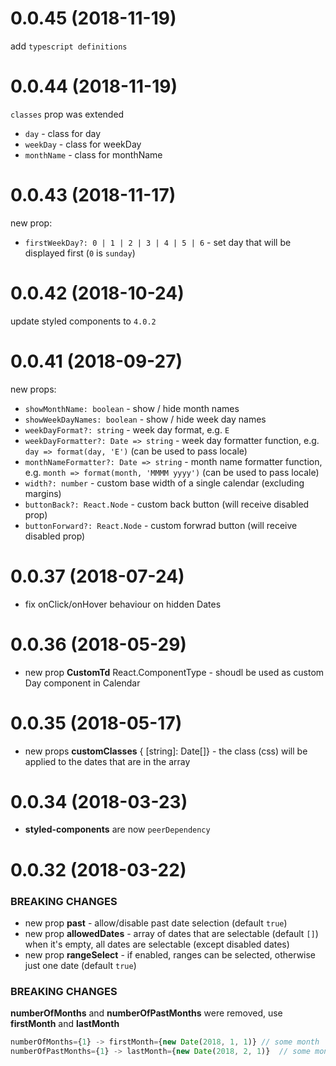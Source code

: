 # 0.0.45 (2018-11-19)

add `typescript definitions`

# 0.0.44 (2018-11-19)

`classes` prop was extended

- `day` - class for day
- `weekDay` - class for weekDay
- `monthName` - class for monthName

# 0.0.43 (2018-11-17)

new prop:

- `firstWeekDay?: 0 | 1 | 2 | 3 | 4 | 5 | 6` - set day that will be displayed first (`0` is `sunday`)

# 0.0.42 (2018-10-24)

update styled components to `4.0.2`

# 0.0.41 (2018-09-27)

new props:

- `showMonthName: boolean` - show / hide month names
- `showWeekDayNames: boolean` - show / hide week day names
- `weekDayFormat?: string` - week day format, e.g. `E`
- `weekDayFormatter?: Date => string` - week day formatter function, e.g. `day => format(day, 'E')` (can be used to pass locale)
- `monthNameFormatter?: Date => string` - month name formatter function, e.g. `month => format(month, 'MMMM yyyy')` (can be used to pass locale)
- `width?: number` - custom base width of a single calendar (excluding margins)
- `buttonBack?: React.Node` - custom back button (will receive disabled prop)
- `buttonForward?: React.Node` - custom forwrad button (will receive disabled prop)

# 0.0.37 (2018-07-24)

- fix onClick/onHover behaviour on hidden Dates

# 0.0.36 (2018-05-29)

- new prop **CustomTd** React.ComponentType<CalendarDayProps> - shoudl be used as custom Day component in Calendar

# 0.0.35 (2018-05-17)

- new props **customClasses** { [string]: Date[]} - the class (css) will be applied to the dates that are in the array

# 0.0.34 (2018-03-23)

- **styled-components** are now `peerDependency`

# 0.0.32 (2018-03-22)

### BREAKING CHANGES

- new prop **past** - allow/disable past date selection (default `true`)
- new prop **allowedDates** - array of dates that are selectable (default `[]`) when it's empty, all dates are selectable (except disabled dates)
- new prop **rangeSelect** - if enabled, ranges can be selected, otherwise just one date (default `true`)

### BREAKING CHANGES

**numberOfMonths** and **numberOfPastMonths** were removed, use **firstMonth** and **lastMonth**

```js
numberOfMonths={1} -> firstMonth={new Date(2018, 1, 1)} // some month
numberOfPastMonths={1} -> lastMonth={new Date(2018, 2, 1)}  // some month
```
